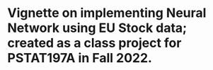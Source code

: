 # Vignette on implementing Neural Network using EU Stock data; created as a class project for PSTAT197A in Fall 2022.